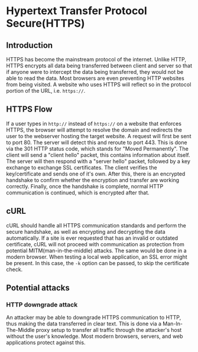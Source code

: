 # Hypertext Transfer Protocol Secure(HTTPS)

## Introduction
HTTPS has become the mainstream protocol of the internet. Unlike HTTP, HTTPS encrypts
all data being transferred between client and server so that if anyone were to intercept
the data being transferred, they would not be able to read the data. Most browsers are
even preventing HTTP websites from being visited. A website who uses HTTPS will reflect
so in the protocol portion of the URL, i.e. `https://`.

## HTTPS Flow
If a user types in `http://` instead of `https://` on a website that enforces HTTPS,
the browser will attempt to resolve the domain and redirects the user to the webserver
hosting the target website. A request will first be sent to port 80. The server will
detect this and reroute to port 443. This is done via the 301 HTTP status code, which
stands for "Moved Permanently". The client will send a "client hello" packet, this contains
information about itself. The server will then respond with a "server hello" packet,
followed by a key exchange to exchange SSL certificates. The client verifies the 
key/certificate and sends one of it's own. After this, there is an encrypted handshake
to confirm whether the encryption and transfer are working correctly. Finally, once
the handshake is complete, normal HTTP communication is continued, which is encrypted
after that.

## cURL
cURL should handle all HTTPS communication standards and perform the secure handshake,
as well as encrypting and decrypting the data automatically. If a site is ever requested
that has an invalid or outdated certificate, cURL will not proceed with communication
as protection from potential MITM(man-in-the-middle) attacks. The same would be done
in a modern browser. When testing a local web application, an SSL error might be
present. In this case, the `-k` option can be passed, to skip the certificate check.

## Potential attacks

### HTTP downgrade attack
An attacker may be able to downgrade HTTPS communication to HTTP, thus making the 
data transferred in clear text. This is done via a Man-In-The-Middle proxy setup
to transfer all traffic through the attacker's host without the user's knowledge.
Most modern browsers, servers, and web applications protect against this.
